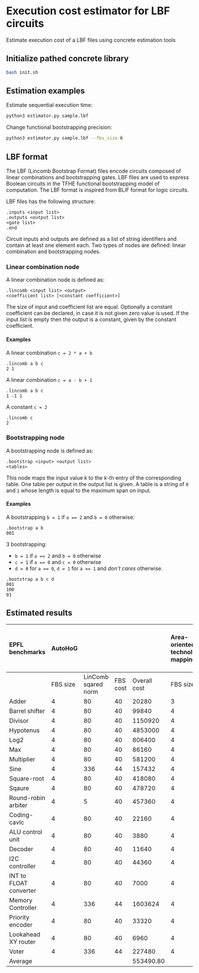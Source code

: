# Execution cost estimator for LBF circuits
Estimate execution cost of a LBF files using concrete estimation tools

## Initialize pathed concrete library
```bash
bash init.sh
```

## Estimation examples

Estimate sequential execution time:
```bash
python3 estimator.py sample.lbf
```

Change functional bootstrapping precision:
```bash
python3 estimator.py sample.lbf --fbs_size 6
```

## LBF format

The LBF (Lincomb Bootstrap Format) files encode circuits composed of linear combinations and bootstrapping gates.
LBF files are used to express Boolean circuits in the TFHE functional bootstrapping model of computation.
The LBF format is inspired from BLIF format for logic circuits.

LBF files has the following structure:
```
.inputs <input list>
.outputs <output list>
<gate list>
.end
```

Circuit inputs and outputs are defined as a list of string identifiers and contain at least one element each.
Two types of nodes are defined: linear combination and bootstrapping nodes.

### Linear combination node

A linear combination node is defined as:
```
.lincomb <input list> <output>
<coefficient list> [<constant coefficient>]
```

The size of input and coefficient list are equal.
Optionally a constant coefficient can be declared, in case it is not given zero value is used.
If the input list is empty then the output is a constant, given by the constant coefficient.

#### Examples

A linear combination `c = 2 * a + b`

```
.lincomb a b c
2 1

```


A linear combination `c = a - b + 1`

```
.lincomb a b c
1 -1 1

```

A constant `c = 2`
```
.lincomb c
2
```


### Bootstrapping node

A bootstrapping node is defined as:
```
.bootstrap <input> <output list>
<tables>
```

This node maps the input value _k_ to the _k_-th entry of the corresponding table.
One table per output in the output list is given.
A table is a string of `0` and `1` whose length is equal to the maximum span on input.


#### Examples


A bootstrapping `b = 1` if `a == 2` and `b = 0` otherwise:
```
.bootstrap a b
001
```

3 bootstrapping:
  - `b = 1` if `a == 2` and `b = 0` otherwise
  - `c = 1` if `a == 0` and `c = 0` otherwise
  - `d = 0` for `a == 0`, `d = 1` for `a == 1` and _don't cares_ otherwise.

```
.bootstrap a b c d
001
100
01
```

## Estimated results
| EPFL benchmarks        | AutoHoG   |                     |              |                   | Area-oriented technology mapping  |                     |              |                   | Multi-value-FBS-aware technology mapping   |                     |               |                  |
|:-----------------------|:----------|:--------------------|:-------------|:------------------|:----------------------------------|:--------------------|:-------------|:------------------|:-------------------------------------------|:--------------------|:--------------|:-----------------|
|                        | FBS size  | LinComb sqared norm | FBS cost     | Overall cost      | FBS size                          | LinComb sqared norm | FBS cost     | Overall cost      | FBS size                                   | LinComb sqared norm | FBS cost      | Overall cost     |
| Adder                  | 4         | 80                  | 40           | 20280             | 3                                 | 45                  | 38           | 7258              | 3                                          | 45                  | 38            | 4864             |
| Barrel shifter         | 4         | 80                  | 40           | 99840             | 4                                 | 80                  | 40           | 99840             | 4                                          | 80                  | 40            | 99840            |
| Divisor                | 4         | 80                  | 40           | 1150920           | 4                                 | 80                  | 40           | 524640            | 4                                          | 80                  | 40            | 523040           |
| Hypotenus              | 4         | 80                  | 40           | 4853000           | 4                                 | 80                  | 40           | 3327760           | 4                                          | 80                  | 40            | 3123040          |
| Log2                   | 4         | 80                  | 40           | 806400            | 4                                 | 80                  | 40           | 562320            | 4                                          | 80                  | 40            | 542920           |
| Max                    | 4         | 80                  | 40           | 86160             | 4                                 | 80                  | 40           | 82720             | 4                                          | 80                  | 40            | 82640            |
| Multiplier             | 4         | 80                  | 40           | 581200            | 4                                 | 80                  | 40           | 417680            | 4                                          | 80                  | 40            | 398280           |
| Sine                   | 4         | 336                 | 44           | 157432            | 4                                 | 336                 | 44           | 110088            | 4                                          | 336                 | 44            | 105512           |
| Square-root            | 4         | 80                  | 40           | 418080            | 4                                 | 80                  | 40           | 331040            | 4                                          | 80                  | 40            | 328720           |
| Sqaure                 | 4         | 80                  | 40           | 478720            | 4                                 | 80                  | 40           | 346440            | 4                                          | 80                  | 40            | 301880           |
| Round-robin arbiter    | 4         | 5                   | 40           | 457360            | 4                                 | 5                   | 40           | 464200            | 4                                          | 5                   | 40            | 464200           |
| Coding-cavlc           | 4         | 80                  | 40           | 22160             | 4                                 | 80                  | 40           | 21800             | 4                                          | 80                  | 40            | 21680            |
| ALU control unit       | 4         | 80                  | 40           | 3880              | 4                                 | 80                  | 40           | 3760              | 4                                          | 80                  | 40            | 3760             |
| Decoder                | 4         | 80                  | 40           | 11640             | 4                                 | 80                  | 40           | 11680             | 4                                          | 80                  | 40            | 11680            |
| I2C controller         | 4         | 80                  | 40           | 44360             | 4                                 | 80                  | 40           | 41280             | 4                                          | 80                  | 40            | 41160            |
| INT to FLOAT converter | 4         | 80                  | 40           | 7000              | 4                                 | 80                  | 40           | 6840              | 4                                          | 80                  | 40            | 6800             |
| Memory Controller      | 4         | 336                 | 44           | 1603624           | 4                                 | 336                 | 44           | 1562440           | 4                                          | 336                 | 44            | 1540704          |
| Priority encoder       | 4         | 80                  | 40           | 33320             | 4                                 | 80                  | 40           | 32720             | 4                                          | 80                  | 40            | 32720            |
| Lookahead XY router    | 4         | 80                  | 40           | 6960              | 4                                 | 80                  | 40           | 5360              | 4                                          | 80                  | 40            | 5040             |
| Voter                  | 4         | 336                 | 44           | 227480            | 4                                 | 336                 | 44           | 145464            | 4                                          | 80                  | 40            | 117440           |
| Average                |           |                     |              | 553490.80         |                                   |                     |              | 405266.50         |                                           |                     |               | 387796.00        |